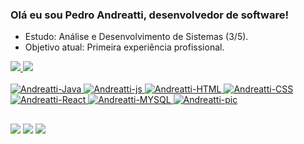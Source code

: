 ### Olá eu sou Pedro Andreatti, desenvolvedor de software!

- Estudo: Análise e Desenvolvimento de Sistemas (3/5).
- Objetivo atual: Primeira experiência profissional.

<div alinhar="centro">
  <a href="https://github.com/pedro-devs">
  <img altura="180em" src="https://github-readme-stats.vercel.app/api?nome de usuário = pedro-devs&show_icons = verdade&tema = escuro&include_all_commits = true&count_private = true "/>
  <img altura="180em" src="https://github-readme-stats.vercel.app/api/top-langs/?nome de usuário = pedro-devs&layout = compactar&langs_count = 7&tema = escuro "/>
</div >
<div estilo="exibição: inline_block"><br>
  <img alinhar="centro" alt="Andreatti-Java" altura="30" largura="40" src="https://cdn.jsdelivr.net/gh/devicon/devicon/icons/java/java-original.svg">
  <img alinhar="centro" alt="Andreatti-js" altura="30" largura="40" src="https://raw.githubusercontent.com/devicon/devicon/master/icons/javascript/javascript-plain.svg">
  <img alinhar="centro" alt="Andreatti-HTML" altura="30" largura="40" src="https://raw.githubusercontent.com/devicon/devicon/master/icons/html5/html5-original.svg">
  <img alinhar="centro" alt="Andreatti-CSS" altura="30" largura="40" src="https://raw.githubusercontent.com/devicon/devicon/master/icons/css3/css3-original.svg">
  <img alinhar="centro" alt="Andreatti-React" altura="30" largura="40" src="https://raw.githubusercontent.com/devicon/devicon/master/icons/react/react-original.svg">
  <img alinhar="centro" alt="Andreatti-MYSQL" altura="30" largura="40" src="https://cdn.jsdelivr.net/gh/devicon/devicon/icons/mysql/mysql-original.svg">
  <img alinhar="certo" alt="Andreatti-pic" altura="180" largura="190" src="https://cdn.discordapp.com/attachments/971987311103447084/1030803839022006302/gif_com_as.gif">
</div >
  
  ##

<div > 
  <a href="https://instagram.com/pedrohenriqueandreatti/" alvo="_em branco"><img src="https://img.shields.io/badge/-Instagram-%23E4405F?style = for-the-badge&logo = instagram&logoColor = branco " alvo="_em branco"></a>
  <a href = "mailto: pedrohenriqueandreatti11@gmail.com"><img src="https://img.shields.io/badge/-Gmail-%23333?style = for-the-badge&logo = gmail&logoColor = branco " alvo="_em branco"></a>
  <a href="https://www.linkedin.com/in/pedro-andreatti-81b7621b8/" alvo="_em branco"><img src="https://img.shields.io/badge/-LinkedIn-%230077B5?style = for-the-badge&logo = linkedin&logoColor = branco " alvo="_em branco"></a> 
 
  
 
</div >
